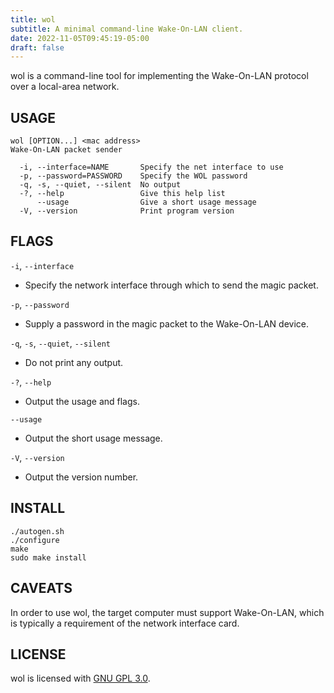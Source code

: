 ```yaml
---
title: wol
subtitle: A minimal command-line Wake-On-LAN client.
date: 2022-11-05T09:45:19-05:00
draft: false
---
```


wol is a command-line tool for implementing the Wake-On-LAN protocol over a local-area network.

## USAGE

```
wol [OPTION...] <mac address>
Wake-On-LAN packet sender

  -i, --interface=NAME       Specify the net interface to use
  -p, --password=PASSWORD    Specify the WOL password
  -q, -s, --quiet, --silent  No output
  -?, --help                 Give this help list
      --usage                Give a short usage message
  -V, --version              Print program version
```

## FLAGS

`-i`, `--interface`
* Specify the network interface through which to send the magic packet.

`-p`, `--password`
* Supply a password in the magic packet to the Wake-On-LAN device.

`-q`, `-s`, `--quiet`, `--silent`
* Do not print any output.

`-?`, `--help`
* Output the usage and flags.

`--usage`
* Output the short usage message. 

`-V`, `--version`
* Output the version number.

## INSTALL

```shell
./autogen.sh
./configure
make
sudo make install
```

## CAVEATS

In order to use wol, the target computer must support Wake-On-LAN, which is typically a requirement of the network interface card.

## LICENSE

wol is licensed with [GNU GPL 3.0](http://www.gnu.org/licenses/gpl-3.0.txt).
